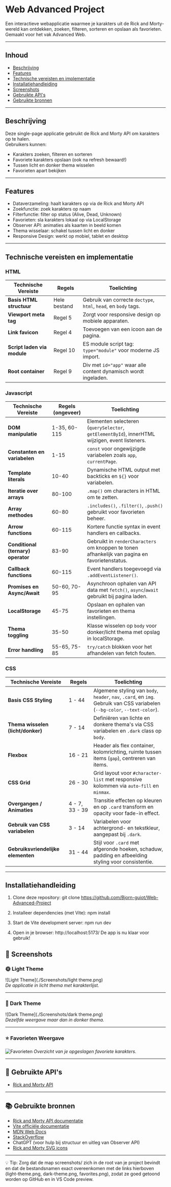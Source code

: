 # Web Advanced Project

Een interactieve webapplicatie waarmee je karakters uit de Rick and Morty-wereld kan ontdekken, zoeken, filteren, sorteren en opslaan als favorieten.  
Gemaakt voor het vak Advanced Web.

---

## Inhoud

- [Beschrijving](#beschrijving)  
- [Features](#features)  
- [Technische vereisten en implementatie](#technische-vereisten-en-implementatie)  
- [Installatiehandleiding](#installatiehandleiding)  
- [Screenshots](#screenshots)  
- [Gebruikte API's](#gebruikte-apis)  
- [Gebruikte bronnen](#gebruikte-bronnen)  

---

## Beschrijving

Deze single-page applicatie gebruikt de Rick and Morty API om karakters op te halen.  
Gebruikers kunnen:  
- Karakters zoeken, filteren en sorteren  
- Favoriete karakters opslaan (ook na refresh bewaard!)  
- Tussen licht en donker thema wisselen  
- Favorieten apart bekijken  

---

## Features

- Dataverzameling: haalt karakters op via de Rick and Morty API  
- Zoekfunctie: zoek karakters op naam  
- Filterfunctie: filter op status (Alive, Dead, Unknown)  
- Favorieten: sla karakters lokaal op via LocalStorage  
- Observer API: animaties als kaarten in beeld komen  
- Thema wisselaar: schakel tussen licht en donker  
- Responsive Design: werkt op mobiel, tablet en desktop  

---

## Technische vereisten en implementatie

### HTML

| Technische Vereiste         | Regels                 | Toelichting                                                       |
|----------------------------|------------------------|------------------------------------------------------------------|
| **Basis HTML structuur**    | Hele bestand            | Gebruik van correcte `doctype`, `html`, `head`, en `body` tags.  |
| **Viewport meta tag**       | Regel 5                | Zorgt voor responsive design op mobiele apparaten.               |
| **Link favicon**            | Regel 4                | Toevoegen van een icoon aan de pagina.                           |
| **Script laden via module** | Regel 10               | ES module script tag: `type="module"` voor moderne JS import.    |
| **Root container**          | Regel 9                | Div met `id="app"` waar alle content dynamisch wordt ingeladen. |

### Javascript

| Technische Vereiste             | Regels (ongeveer)        | Toelichting                                                                                       |
|--------------------------------|--------------------------|--------------------------------------------------------------------------------------------------|
| **DOM manipulatie**             | 1-35, 60-115             | Elementen selecteren (`querySelector`, `getElementById`), innerHTML wijzigen, event listeners.   |
| **Constanten en variabelen**    | 1-15                     | `const` voor ongewijzigde variabelen zoals `app`, `currentPage`.                                 |
| **Template literals**           | 10-40                    | Dynamische HTML output met backticks en `${}` voor variabelen.                                   |
| **Iteratie over arrays**        | 80-100                   | `.map()` om characters in HTML om te zetten.                                                    |
| **Array methodes**              | 60-80                    | `.includes()`, `.filter()`, `.push()` gebruikt voor favorieten beheer.                           |
| **Arrow functions**             | 60-115                   | Kortere functie syntax in event handlers en callbacks.                                          |
| **Conditional (ternary) operator** | 83-90                 | Gebruikt in `renderCharacters` om knoppen te tonen afhankelijk van pagina en favorietenstatus.   |
| **Callback functions**          | 60-115                   | Event handlers toegevoegd via `.addEventListener()`.                                            |
| **Promises en Async/Await**     | 50-60, 70-95             | Asynchroon ophalen van API data met `fetch()`, `async`/`await` gebruikt bij pagina laden.        |
| **LocalStorage**                | 45-75                    | Opslaan en ophalen van favorieten en thema instellingen.                                        |
| **Thema toggling**              | 35-50                    | Klasse wisselen op `body` voor donker/licht thema met opslag in localStorage.                    |
| **Error handling**              | 55-65, 75-85             | `try/catch` blokken voor het afhandelen van fetch fouten.                                       |

### CSS

| Technische Vereiste           | Regels        | Toelichting                                                                                     |
|------------------------------|---------------|------------------------------------------------------------------------------------------------|
| **Basis CSS Styling**         | 1 - 44        | Algemene styling van `body`, `header`, `nav`, `.card`, en `img`. Gebruik van CSS variabelen (`--bg-color`, `--text-color`). |
| **Thema wisselen (licht/donker)** | 7 - 14        | Definiëren van lichte en donkere thema's via CSS variabelen en `.dark` class op `body`.           |
| **Flexbox**                  | 16 - 21       | Header als flex container, kolomrichting, ruimte tussen items (`gap`), centreren van items.      |
| **CSS Grid**                 | 26 - 30       | Grid layout voor `#character-list` met responsive kolommen via `auto-fill` en `minmax`.         |
| **Overgangen / Animaties**    | 4 - 7, 33 - 39| Transitie effecten op kleuren en op `.card` transform en opacity voor fade-in effect.            |
| **Gebruik van CSS variabelen**| 3 - 14        | Variabelen voor achtergrond- en tekstkleur, aangepast bij `.dark`.                             |
| **Gebruiksvriendelijke elementen** | 31 - 44       | Stijl voor `.card` met afgeronde hoeken, schaduw, padding en afbeelding styling voor consistentie.|

---

## Installatiehandleiding
1.	Clone deze repository:
git clone https://github.com/Bjorn-guiot/Web-Advanced-Project

2.	Installeer dependencies (met Vite):
npm install

3.	Start de Vite development server:
npm run dev

4.	Open in je browser:
http://localhost:5173/
De app is nu klaar voor gebruik!

## 📸 Screenshots

### 🌞 Light Theme

![Light Theme](./Screenshots/light theme.png)  
*De applicatie in licht thema met karakterlijst.*

---

### 🌙 Dark Theme

![Dark Theme](./Screenshots/dark theme.png)  
*Dezelfde weergave maar dan in donker thema.*

---

### ⭐ Favorieten Weergave

![Favorieten](./Screenshots/favorites.png)
*Overzicht van je opgeslagen favoriete karakters.*

---

## 🔗 Gebruikte API's

- [Rick and Morty API](https://rickandmortyapi.com/)

---

## 📚 Gebruikte bronnen

- [Rick and Morty API documentatie](https://rickandmortyapi.com/documentation)
- [Vite officiële documentatie](https://vitejs.dev/)
- [MDN Web Docs](https://developer.mozilla.org/)
- [StackOverflow](https://stackoverflow.com/)
- ChatGPT (voor hulp bij structuur en uitleg van Observer API)
- [Rick and Morty SVG icons](https://mamasvg.com/product/rick-and-morty-svg-free/)

---
💡 Tip: Zorg dat de map screenshots/ zich in de root van je project bevindt en dat de bestandsnamen exact overeenkomen met de links hierboven (light-theme.png, dark-theme.png, favorites.png), zodat ze goed getoond worden op GitHub en in VS Code preview.

